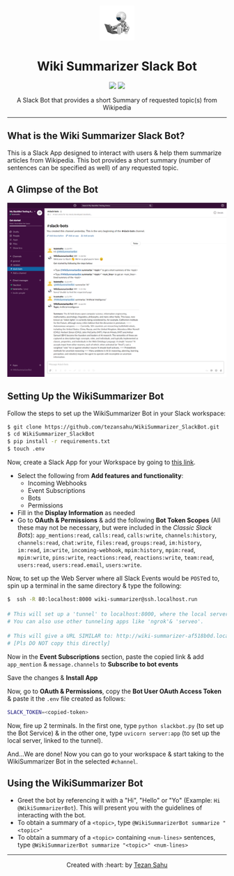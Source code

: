 <p align="center"><img src="./Images/icon.jpg" width="80"></img></p>
<h1 align="center">Wiki Summarizer Slack Bot</h1>
<p align="center">
    <img src="https://img.shields.io/badge/Made%20With-Python-blue"></img>
    <img src="https://img.shields.io/github/license/tezansahu/WikiSummarizer_SlackBot"></img>
</p>
<p align="center">A Slack Bot that provides a short Summary of requested topic(s) from Wikipedia</p>

***

## What is the Wiki Summarizer Slack Bot?

This is a Slack App designed to interact with users & help them summarize articles from Wikipedia. This bot provides a short summary (number of sentences can be specified as well) of any requested topic.

## A Glimpse of the Bot
<img src="./Images/screenshot.png"></img>

## Setting Up the WikiSummarizer Bot

Follow the steps to set up the WikiSummarizer Bot in your Slack workspace:

```bash
$ git clone https://github.com/tezansahu/WikiSummarizer_SlackBot.git
$ cd WikiSummarizer_SlackBot
$ pip install -r requirements.txt
$ touch .env
```

Now, create a Slack App for your Workspace by going to [this link](https://api.slack.com/apps?new_app=1).
* Select the following from __Add features and functionality__:
    * Incoming Webhooks
    * Event Subscriptions
    * Bots
    * Permissions
* Fill in the __Display Information__ as needed
* Go to __OAuth & Permissions__ & add the following __Bot Token Scopes__ (All these may not be necessary, but were included in the _Classic Slack Bots_): `app_mentions:read`, `calls:read`, `calls:write`, `channels:history`, `channels:read`, `chat:write`, `files:read`, `groups:read`, `im:history`, `im:read`, `im:write`, `incoming-webhook`, `mpim:history`, `mpim:read`, `mpim:write`, `pins:write`, `reactions:read`, `reactions:write`, `team:read`, `users:read`, `users:read.email`, `users:write`.

Now, to set up the Web Server where all Slack Events would be `POST`ed to, spin up a terminal in the same directory & type the following:
```bash
$  ssh -R 80:localhost:8000 wiki-summarizer@ssh.localhost.run

# This will set up a 'tunnel' to localhost:8000, where the local server would be deployed. 
# You can also use other tunneling apps like 'ngrok'& 'serveo'. 

# This will give a URL SIMILAR to: http://wiki-summarizer-af518b0d.localhost.run 
# [Pls DO NOT copy this directly]
```
Now in the __Event Subscriptions__ section, paste the copied link & add `app_mention` & `message.channels` to __Subscribe to bot events__

Save the changes & __Install App__

Now, go to __OAuth & Permissions__, copy the __Bot User OAuth Access Token__ & paste it the `.env` file created as follows:
```bash
SLACK_TOKEN=<copied-token>
```

Now, fire up 2 terminals. In the first one, type `python slackbot.py` (to set up the Bot Service) & in the other one, type `uvicorn server:app` (to set up the local server, linked to the tunnel).

And...We are done! Now you can go to your workspace & start taking to the WikiSummarizer Bot in the selected `#channel`.

## Using the WikiSummarizer Bot

* Greet the bot by referencing it with a "Hi", "Hello" or "Yo" (Example: `Hi @WikiSummarizerBot`). This will present you with the guidelines of interacting with the bot.
* To obtain a summary of a `<topic>`, type `@WikiSummarizerBot summarize "<topic>"`
* To obtain a summary of a `<topic>` containing `<num-lines>` sentences, type `@WikiSummarizerBot summarize "<topic>" <num-lines>`

***

<p align="center">Created with :heart: by <a href="https://www.linkedin.com/in/tezan-sahu/">Tezan Sahu</a></p>
